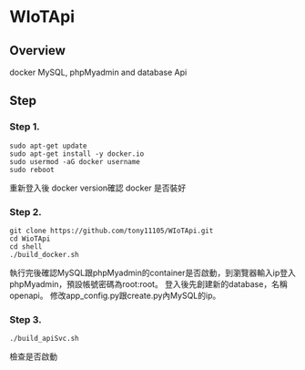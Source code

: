# WIoTApi
## Overview
docker MySQL, phpMyadmin and database Api
## Step
### Step 1.
```
sudo apt-get update
sudo apt-get install -y docker.io
sudo usermod -aG docker username
sudo reboot
```
重新登入後 docker version確認 docker 是否裝好
### Step 2.
 ```
 git clone https://github.com/tony11105/WIoTApi.git
 cd WioTApi
 cd shell
 ./build_docker.sh
 ```
 執行完後確認MySQL跟phpMyadmin的container是否啟動，到瀏覽器輸入ip登入phpMyadmin，預設帳號密碼為root:root。
 登入後先創建新的database，名稱openapi。
 修改app_config.py跟create.py內MySQL的ip。
 ### Step 3.
 ```
 ./build_apiSvc.sh
 ```
檢查是否啟動
